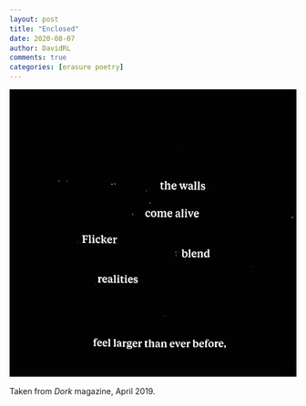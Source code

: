 ```yaml
---
layout: post
title: "Enclosed"
date: 2020-08-07
author: DavidRL
comments: true
categories: [erasure poetry]
---
```

<img src="/assets/images/articles/walls.jpeg" class="responsive"><br>


Taken from *Dork* magazine, April 2019.
